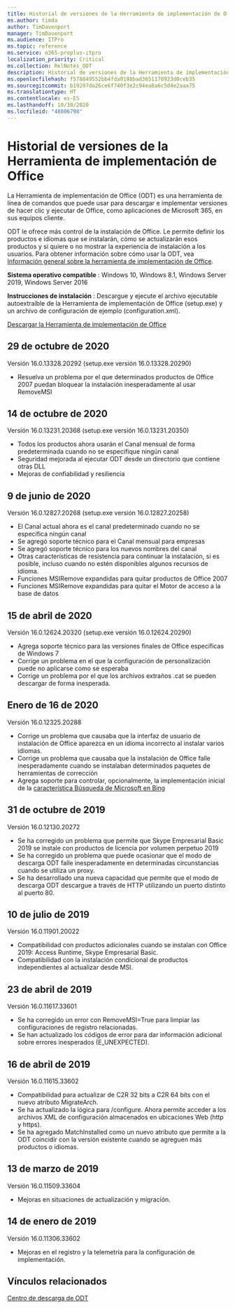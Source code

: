 ```yaml
---
title: Historial de versiones de la Herramienta de implementación de Office (ODT)
ms.author: timda
author: TimDavenport
manager: TimDavenport
ms.audience: ITPro
ms.topic: reference
ms.service: o365-proplus-itpro
localization_priority: Critical
ms.collection: RelNotes_ODT
description: Historial de versiones de la Herramienta de implementación de Office (ODT) para los profesionales de TI
ms.openlocfilehash: f578849552bb4fda0198bad3651170923d0ceb35
ms.sourcegitcommit: b19297da26ce6f740f3e2c94ea8a6c5d4e2aaa75
ms.translationtype: HT
ms.contentlocale: es-ES
ms.lasthandoff: 10/30/2020
ms.locfileid: "48806798"
---
```

# <a name="release-history-for-office-deployment-tool"></a>Historial de versiones de la Herramienta de implementación de Office

La Herramienta de implementación de Office (ODT) es una herramienta de línea de comandos que puede usar para descargar e implementar versiones de hacer clic y ejecutar de Office, como aplicaciones de Microsoft 365, en sus equipos cliente. 


ODT le ofrece más control de la instalación de Office. Le permite definir los productos e idiomas que se instalarán, cómo se actualizarán esos productos y si quiere o no mostrar la experiencia de instalación a los usuarios. Para obtener información sobre cómo usar la ODT, vea [Información general sobre la herramienta de implementación de Office](https://docs.microsoft.com/deployoffice/overview-of-the-office-2016-deployment-tool).

 **Sistema operativo compatible** : Windows 10, Windows 8.1, Windows Server 2019, Windows Server 2016 
 
 **Instrucciones de instalación** : Descargue y ejecute el archivo ejecutable autoextraíble de la Herramienta de implementación de Office (setup.exe) y un archivo de configuración de ejemplo (configuration.xml). 

[Descargar la Herramienta de implementación de Office](https://www.microsoft.com/en-us/download/confirmation.aspx?id=49117)

## <a name="october-29-2020"></a>29 de octubre de 2020
Versión 16.0.13328.20292 (setup.exe versión 16.0.13328.20290)
- Resuelva un problema por el que determinados productos de Office 2007 puedan bloquear la instalación inesperadamente al usar RemoveMSI

## <a name="october-14-2020"></a>14 de octubre de 2020
Versión 16.0.13231.20368 (setup.exe versión 16.0.13231.20350)
- Todos los productos ahora usarán el Canal mensual de forma predeterminada cuando no se especifique ningún canal
- Seguridad mejorada al ejecutar ODT desde un directorio que contiene otras DLL
- Mejoras de confiabilidad y resiliencia

## <a name="june-9-2020"></a>9 de junio de 2020

Versión 16.0.12827.20268 (setup.exe versión 16.0.12827.20258)
- El Canal actual ahora es el canal predeterminado cuando no se especifica ningún canal
- Se agregó soporte técnico para el Canal mensual para empresas
- Se agregó soporte técnico para los nuevos nombres del canal
- Otras características de resistencia para continuar la instalación, si es posible, incluso cuando no estén disponibles algunos recursos de idioma.
- Funciones MSIRemove expandidas para quitar productos de Office 2007
- Funciones MSIRemove expandidas para quitar el Motor de acceso a la base de datos 

## <a name="april-15-2020"></a>15 de abril de 2020

Versión 16.0.12624.20320 (setup.exe versión 16.0.12624.20290)
- Agrega soporte técnico para las versiones finales de Office específicas de Windows 7
- Corrige un problema en el que la configuración de personalización puede no aplicarse como se esperaba
- Corrige un problema por el que los archivos extraños .cat se pueden descargar de forma inesperada.

## <a name="january-16-2020"></a>Enero de 16 de 2020

Versión 16.0.12325.20288
- Corrige un problema que causaba que la interfaz de usuario de instalación de Office aparezca en un idioma incorrecto al instalar varios idiomas.
- Corrige un problema que causaba que la instalación de Office falle inesperadamente cuando se instalaban determinados paquetes de herramientas de corrección
- Agrega soporte para controlar, opcionalmente, la implementación inicial de la [ característica Búsqueda de Microsoft en Bing](https://go.microsoft.com/fwlink/p/?linkid=2109345)


## <a name="october-31-2019"></a>31 de octubre de 2019

Versión 16.0.12130.20272
- Se ha corregido un problema que permite que Skype Empresarial Basic 2019 se instale con productos de licencia por volumen perpetuo 2019
- Se ha corregido un problema que puede ocasionar que el modo de descarga ODT falle inesperadamente en determinadas circunstancias cuando se utiliza un proxy.
- Se ha desarrollado una nueva capacidad que permite que el modo de descarga ODT descargue a través de HTTP utilizando un puerto distinto al puerto 80.


## <a name="july-10-2019"></a>10 de julio de 2019

Versión 16.0.11901.20022
- Compatibilidad con productos adicionales cuando se instalan con Office 2019: Access Runtime, Skype Empresarial Basic.
- Compatibilidad con la instalación condicional de productos independientes al actualizar desde MSI.

## <a name="april-23-2019"></a>23 de abril de 2019

Versión 16.0.11617.33601
- Se ha corregido un error con RemoveMSI=True para limpiar las configuraciones de registro relacionadas.
- Se han actualizado los códigos de error para dar información adicional sobre errores inesperados (E_UNEXPECTED).

## <a name="april-16-2019"></a>16 de abril de 2019

Versión 16.0.11615.33602
- Compatibilidad para actualizar de C2R 32 bits a C2R 64 bits con el nuevo atributo MigrateArch.
- Se ha actualizado la lógica para /configure. Ahora permite acceder a los archivos XML de configuración almacenados en ubicaciones Web (http y https).
- Se ha agregado MatchInstalled como un nuevo atributo que permite a la ODT coincidir con la versión existente cuando se agreguen más productos o idiomas.

## <a name="march-13-2019"></a>13 de marzo de 2019

Versión 16.0.11509.33604
- Mejoras en situaciones de actualización y migración.

## <a name="january-14-2019"></a>14 de enero de 2019

Versión 16.0.11306.33602
- Mejoras en el registro y la telemetría para la configuración de implementación.


## <a name="related-links"></a>Vínculos relacionados

[Centro de descarga de ODT](https://www.microsoft.com/en-us/download/details.aspx?id=49117)